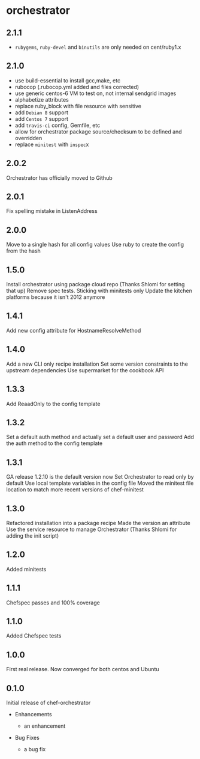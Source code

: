 # orchestrator

## 2.1.1
* `rubygems`, `ruby-devel` and `binutils` are only needed on cent/ruby1.x

## 2.1.0
* use build-essential to install gcc,make, etc
* rubocop (.rubocop.yml added and files corrected)
* use generic centos-6 VM to test on, not internal sendgrid images
* alphabetize attributes
* replace ruby_block with file resource with sensitive
* add `Debian 8` support
* add `Centos 7` support
* add `travis-ci` config, Gemfile, etc
* allow for orchestrator package source/checksum to be defined and overridden
* replace `minitest` with `inspec`x

## 2.0.2
Orchestrator has officially moved to Github

## 2.0.1
Fix spelling mistake in ListenAddress

## 2.0.0
Move to a single hash for all config values
Use ruby to create the config from the hash

## 1.5.0
Install orchestrator using package cloud repo (Thanks Shlomi for setting that up)
Remove spec tests. Sticking with minitests only
Update the kitchen platforms because it isn't 2012 anymore

## 1.4.1
Add new config attribute for HostnameResolveMethod

## 1.4.0
Add a new CLI only recipe installation
Set some version constraints to the upstream dependencies
Use supermarket for the cookbook API

## 1.3.3
Add ReaadOnly to the config template

## 1.3.2
Set a default auth method and actually set a default user and password
Add the auth method to the config template

## 1.3.1
GA release 1.2.10 is the default version now
Set Orchestrator to read only by default
Use local template variables in the config file 
Moved the minitest file location to match more recent versions of chef-minitest

## 1.3.0
Refactored installation into a package recipe
Made the version an attribute
Use the service resource to manage Orchestrator (Thanks Shlomi for adding the init script)

## 1.2.0
Added minitests

## 1.1.1
Chefspec passes and 100% coverage

## 1.1.0
Added Chefspec tests

## 1.0.0
First real release. Now converged for both centos and Ubuntu

## 0.1.0

Initial release of chef-orchestrator

* Enhancements
  * an enhancement

* Bug Fixes
  * a bug fix
